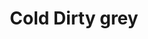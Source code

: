 ---
title: "Cold Dirty grey"
price: "TBA"
desc: "Opis nije dostupan"
img_path: "/assets/img/A.MIG-1251.jpg"
brand: AMMO
available: true
cat: "weathering"
subcat: "STREAKINGBRUSHERS"
subsubcat: "SS"
---